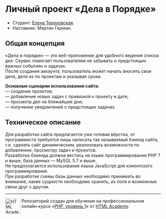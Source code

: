 # Личный проект «Дела в Порядке»

* Студент: [Елена Тереховская](https://up.htmlacademy.ru/php/11/user/524673).
* Наставник: Мартин Герман.

## Общая концепция
«Дела в порядке» — это веб-приложение для удобного ведения списка дел. Сервис помогает пользователям не забывать о предстоящих важных событиях и задачах.  
После создания аккаунта, пользователь может начать вносить свои дела, деля их по проектам и указывая сроки.

__Основные сценарии использования сайта:__  
— создание проектов;  
— добавление новых задач с привязкой к проекту и дате;  
— просмотр дел на ближайшие дни;  
— получение уведомлений о предстоящих задачах.

## Техническое описание
Для разработки сайта предлагается уже готовая вёрстка, от программиста требуется лишь написать так называемый бэкенд сайта, т.е. сделать сайт динамическим, реализовать возможности по добавлению, просмотру задач и проектов.  
Разработка бэкенда должна вестись на языке программирования PHP 7 и выше, база данных — MySQL 5.7 и выше.  
Не предполагается использование языка JavaScript для клиентского программирования.  
При разработке схемы базы данных необходимо принимать во внимание, какие сущности необходимо хранить, их поля и возможные связи друг с другом.

---

<a href="https://htmlacademy.ru/intensive/php"><img align="left" width="50" height="50" alt="HTML Academy" src="https://up.htmlacademy.ru/static/img/intensive/php/logo-for-github-2.png"></a>

Репозиторий создан для обучения на профессиональном онлайн‑курсе «[PHP, уровень 1](https://htmlacademy.ru/intensive/php)» от [HTML Academy](https://htmlacademy.ru).
